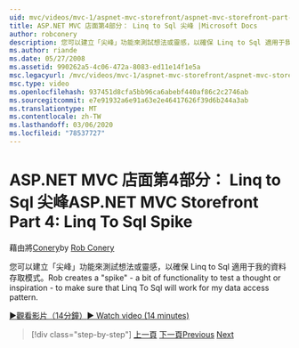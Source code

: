 ```yaml
---
uid: mvc/videos/mvc-1/aspnet-mvc-storefront/aspnet-mvc-storefront-part-4-linq-to-sql-spike
title: ASP.NET MVC 店面第4部分： Linq to Sql 尖峰 |Microsoft Docs
author: robconery
description: 您可以建立「尖峰」功能來測試想法或靈感，以確保 Linq to Sql 適用于我的資料存取模式。
ms.author: riande
ms.date: 05/27/2008
ms.assetid: 990262a5-4c06-472a-8083-ed11e14f1e5a
msc.legacyurl: /mvc/videos/mvc-1/aspnet-mvc-storefront/aspnet-mvc-storefront-part-4-linq-to-sql-spike
msc.type: video
ms.openlocfilehash: 937451d8cfa5bb96ca6abebf440af86c2c2746ab
ms.sourcegitcommit: e7e91932a6e91a63e2e46417626f39d6b244a3ab
ms.translationtype: MT
ms.contentlocale: zh-TW
ms.lasthandoff: 03/06/2020
ms.locfileid: "78537727"
---
```

# <a name="aspnet-mvc-storefront-part-4-linq-to-sql-spike"></a><span data-ttu-id="7ff09-103">ASP.NET MVC 店面第4部分： Linq to Sql 尖峰</span><span class="sxs-lookup"><span data-stu-id="7ff09-103">ASP.NET MVC Storefront Part 4: Linq To Sql Spike</span></span>

<span data-ttu-id="7ff09-104">藉由將[Conery](https://github.com/robconery)</span><span class="sxs-lookup"><span data-stu-id="7ff09-104">by [Rob Conery](https://github.com/robconery)</span></span>

<span data-ttu-id="7ff09-105">您可以建立「尖峰」功能來測試想法或靈感，以確保 Linq to Sql 適用于我的資料存取模式。</span><span class="sxs-lookup"><span data-stu-id="7ff09-105">Rob creates a "spike" - a bit of functionality to test a thought or inspiration - to make sure that Linq To Sql will work for my data access pattern.</span></span>

[<span data-ttu-id="7ff09-106">&#9654;觀看影片（14分鐘）</span><span class="sxs-lookup"><span data-stu-id="7ff09-106">&#9654; Watch video (14 minutes)</span></span>](https://channel9.msdn.com/Blogs/ASP-NET-Site-Videos/aspnet-mvc-storefront-part-4-linq-to-sql-spike)

> [!div class="step-by-step"]
> <span data-ttu-id="7ff09-107">[上一頁](aspnet-mvc-storefront-part-3-pipes-and-filters.md)
> [下一頁](aspnet-mvc-storefront-part-5-globalization.md)</span><span class="sxs-lookup"><span data-stu-id="7ff09-107">[Previous](aspnet-mvc-storefront-part-3-pipes-and-filters.md)
[Next](aspnet-mvc-storefront-part-5-globalization.md)</span></span>

